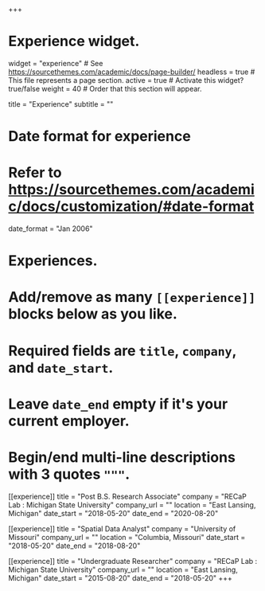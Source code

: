 +++
# Experience widget.
widget = "experience"  # See https://sourcethemes.com/academic/docs/page-builder/
headless = true  # This file represents a page section.
active = true  # Activate this widget? true/false
weight = 40  # Order that this section will appear.

title = "Experience"
subtitle = ""

# Date format for experience
#   Refer to https://sourcethemes.com/academic/docs/customization/#date-format
date_format = "Jan 2006"

# Experiences.
#   Add/remove as many `[[experience]]` blocks below as you like.
#   Required fields are `title`, `company`, and `date_start`.
#   Leave `date_end` empty if it's your current employer.
#   Begin/end multi-line descriptions with 3 quotes `"""`.

[[experience]]
  title = "Post B.S. Research Associate"
  company = "RECaP Lab : Michigan State University"
  company_url = ""
  location = "East Lansing, Michigan"
  date_start = "2018-05-20"
  date_end = "2020-08-20"

[[experience]]
  title = "Spatial Data Analyst"
  company = "University of Missouri"
  company_url = ""
  location = "Columbia, Missouri"
  date_start = "2018-05-20"
  date_end = "2018-08-20"
  
[[experience]]
  title = "Undergraduate Researcher"
  company = "RECaP Lab : Michigan State University"
  company_url = ""
  location = "East Lansing, Michigan"
  date_start = "2015-08-20"
  date_end = "2018-05-20"
+++
